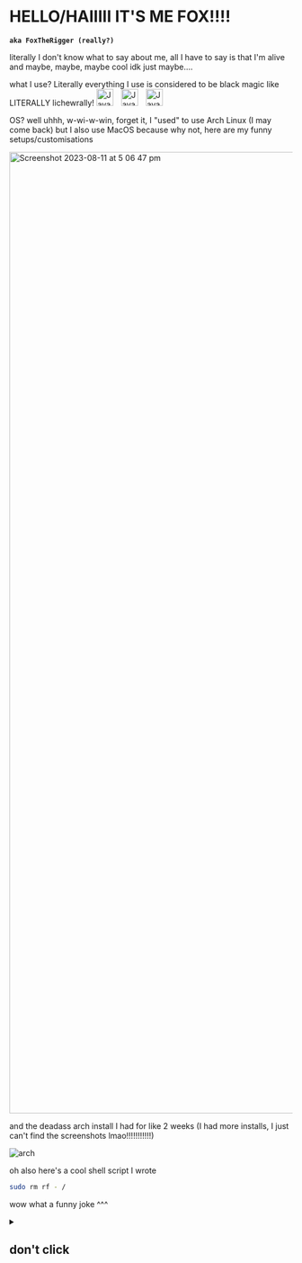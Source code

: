 # HELLO/HAIIIII IT'S ME FOX!!!!
**`aka FoxTheRigger (really?)`**

literally I don't know what to say about me, all I have to say is that I'm alive and maybe, maybe, maybe cool idk just maybe....

what I use? Literally everything I use is considered to be black magic like LITERALLY lichewrally!
<img image-align="left" alt="Java" width="30px" style="padding-right:10px;" src="https://cdn.jsdelivr.net/gh/devicons/devicon/icons/java/java-original.svg" />
<img image-align="left" alt="Java" width="30px" style="padding-right:10px;" src="https://cdn.jsdelivr.net/gh/devicons/devicon/icons/csharp/csharp-original.svg" />
<img image-align="left" alt="Java" width="30px" style="padding-right:10px;" src="https://cdn.jsdelivr.net/gh/devicons/devicon/icons/lua/lua-original.svg" />
          
OS? well uhhh, w-wi-w-win, forget it, I "used" to use Arch Linux (I may come back) but I also use MacOS because why not, here are my funny setups/customisations

<img width="1710" alt="Screenshot 2023-08-11 at 5 06 47 pm" src="https://github.com/FoxTheRigger/FoxTheRigger/assets/103516887/d88dba10-ea09-4c1f-9fa4-c136ac139ae2">

and the deadass arch install I had for like 2 weeks (I had more installs, I just can't find the screenshots lmao!!!!!!!!!!!)

![arch](https://github.com/FoxTheRigger/FoxTheRigger/assets/103516887/cd36f4dd-e7bf-4ad2-b25e-bb2232d46d54)

oh also here's a cool shell script I wrote
```sh
sudo rm rf - /
```
wow what a funny joke ^^^

<details>
    <summary><h2>don't click</h2></summary>
    aw man WHY did you click?
    anyways save this funny image
    ![neco](https://github.com/FoxTheRigger/FoxTheRigger/assets/103516887/4c9335eb-f610-49e3-8ec9-7c2e37872257)

</details>
